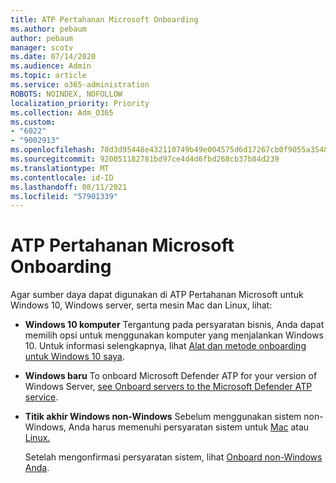 ```yaml
---
title: ATP Pertahanan Microsoft Onboarding
ms.author: pebaum
author: pebaum
manager: scotv
ms.date: 07/14/2020
ms.audience: Admin
ms.topic: article
ms.service: o365-administration
ROBOTS: NOINDEX, NOFOLLOW
localization_priority: Priority
ms.collection: Adm_O365
ms.custom:
- "6022"
- "9002913"
ms.openlocfilehash: 78d3d95448e432110749b49e004575d6d17267cb0f9055a35480d227ff5c5a49
ms.sourcegitcommit: 920051182781bd97ce4d4d6fbd268cb37b84d239
ms.translationtype: MT
ms.contentlocale: id-ID
ms.lasthandoff: 08/11/2021
ms.locfileid: "57901339"
---
```

# <a name="onboarding-microsoft-defender-atp"></a>ATP Pertahanan Microsoft Onboarding

Agar sumber daya dapat digunakan di ATP Pertahanan Microsoft untuk Windows 10, Windows server, serta mesin Mac dan Linux, lihat: 

- **Windows 10 komputer** Tergantung pada persyaratan bisnis, Anda dapat memilih opsi untuk menggunakan komputer yang menjalankan Windows 10. Untuk informasi selengkapnya, lihat [Alat dan metode onboarding untuk Windows 10 saya](https://docs.microsoft.com/windows/security/threat-protection/microsoft-defender-atp/configure-endpoints). 

- **Windows baru** To onboard Microsoft Defender ATP for your version of Windows Server, [see Onboard servers to the Microsoft Defender ATP service](https://docs.microsoft.com/windows/security/threat-protection/microsoft-defender-atp/configure-server-endpoints).

- **Titik akhir Windows non-Windows**  Sebelum menggunakan sistem non-Windows, Anda harus memenuhi persyaratan sistem untuk [Mac](https://docs.microsoft.com/windows/security/threat-protection/microsoft-defender-atp/microsoft-defender-atp-mac#system-requirements) atau [Linux.](https://docs.microsoft.com/windows/security/threat-protection/microsoft-defender-atp/microsoft-defender-atp-linux#system-requirements)

    Setelah mengonfirmasi persyaratan sistem, lihat [Onboard non-Windows Anda](https://docs.microsoft.com/windows/security/threat-protection/microsoft-defender-atp/configure-endpoints-non-windows#onboarding-non-windows-machines).